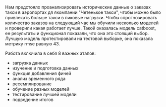 
Нам предстояло проанализировать исторические данные о заказах такси в аэропортах дл якомпании "Четенькое такси", чтобы можно было привлекать больше такси в пиковые нагрузки. Чтобы спрогнозировать количество заказов на следующий час мы обучили несколько моделей и проверили какая работает лучше. Такой оказалась модель catboost, ее результаты и функционал показали, что она это стоящий выбор. Лучшую модель протестировали на тестовой выборке, она показала метрику rmse равную 43.


Работа включила в себя 8 важных этапов:
- загрузка данных
- изучение и подготовка данных
- функция добавления фичей
- анализ временного ряда
- ресемплирование
- обучение разных моделей
- тестирование лучшей модели
- подведение итогов
